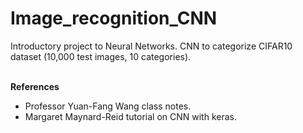 # Image_recognition_CNN
Introductory project to Neural Networks.
CNN to categorize CIFAR10 dataset (10,000 test images, 10 categories).

<br>**References**<br>
* Professor Yuan-Fang Wang class notes.
* Margaret Maynard-Reid tutorial on CNN with keras.
